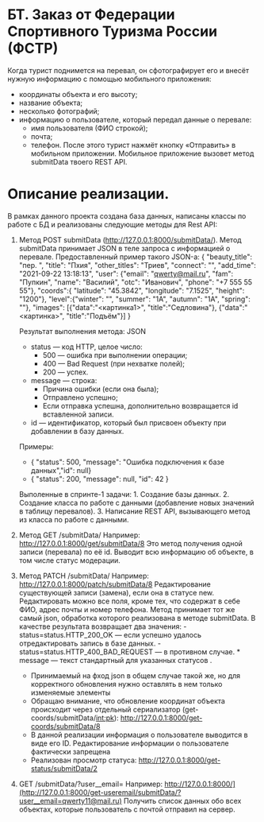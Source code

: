 # БТ. Заказ от Федерации Спортивного Туризма России (ФСТР)
Когда турист поднимется на перевал, он сфотографирует его и внесёт нужную информацию с помощью мобильного приложения:
 - координаты объекта и его высоту;
 - название объекта;
 - несколько фотографий;
 - информацию о пользователе, который передал данные о перевале:
     - имя пользователя (ФИО строкой);
     - почта;
     - телефон.
После этого турист нажмёт кнопку «Отправить» в мобильном приложении. Мобильное приложение вызовет метод submitData твоего REST API.


# Описание реализации.
В рамках данного проекта создана база данных, написаны классы по работе с БД и реализованы следующие методы для Rest API:
1. Метод POST submitData (http://127.0.0.1:8000/submitData/).
    Метод submitData принимает JSON в теле запроса с информацией о перевале. Предоставленный пример такого JSON-а:
    {
      "beauty_title": "пер. ",
      "title": "Пхия",
      "other_titles": "Триев",
      "connect": "",
      "add_time": "2021-09-22 13:18:13",
      "user": {"email": "qwerty@mail.ru",
            "fam": "Пупкин",
    		 "name": "Василий",
		     "otc": "Иванович",
            "phone": "+7 555 55 55"},
      "coords":{
      "latitude": "45.3842",
      "longitude": "7.1525",
      "height": "1200"},
      "level":{"winter": "",
      "summer": "1А",
      "autumn": "1А",
      "spring": ""},
      "images": [{"data":"<картинка1>", "title":"Седловина"}, {"data":"<картинка>", "title":"Подъём"}]
    }

    Результат выполнения метода: JSON
     - status — код HTTP, целое число:
         - 500 — ошибка при выполнении операции;
         - 400 — Bad Request (при нехватке полей);
         - 200 — успех.
     - message — строка:
         - Причина ошибки (если она была);
         - Отправлено успешно;
         - Если отправка успешна, дополнительно возвращается id вставленной записи.
     - id — идентификатор, который был присвоен объекту при добавлении в базу данных.

    Примеры:
     - { "status": 500, "message": "Ошибка подключения к базе данных","id": null}
     - { "status": 200, "message": null, "id": 42 }

    Выполенные в спринте-1 задачи:
        1. Создание базы данных.
        2. Создание класса по работе с данными (добавление новых значений в таблицу перевалов).
        3. Написание REST API, вызывающего метод из класса по работе с данными.

3. Метод GET /submitData/<id>
    Например: http://127.0.0.1:8000/get/submitData/8
    Это метод получения одной записи (перевала) по её id.
    Выводит всю информацию об объекте, в том числе статус модерации.

4. Метод PATCH /submitData/<id>
    Например: http://127.0.0.1:8000/patch/submitData/8
    Редактирование существующей записи (замена), если она в статусе new.
    Редактировать можно все поля, кроме тех, что содержат в себе ФИО, адрес почты и номер телефона.
    Метод принимает тот же самый json, обработка которого реализована в методе submitData.
    В качестве результата возвращает два значения:
         - status=status.HTTP_200_OK — если успешно удалось отредактировать запись в базе данных.
         - status=status.HTTP_400_BAD_REQUEST — в противном случае.
             * message — текст стандартный для указанных статусов .
    
    * Принимаемый на фход json в общем случае такой же, но для корректного обновления нужно оставлять в нем только изменяемые элементы
    * Обращаю внимание, что обновление координат объекта происходит через отдельный сериализатор (get-coords/submitData/<int:pk>): http://127.0.0.1:8000/get-coords/submitData/8
    * В данной реализации информация о пользователе выводится в виде его ID. Редактирование информации о пользователе фактически запрещена
    * Реализован просмотр статуса: http://127.0.0.1:8000/get-status/submitData/2

5. GET /submitData/?user__email=<email>
    Например: http://127.0.0.1:8000/](http://127.0.0.1:8000/get-useremail/submitData/?user__email=qwerty11@mail.ru)
    Получить список данных обо всех объектах, которые пользователь с почтой <email> отправил на сервер.
